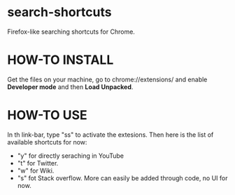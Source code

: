 # search-shortcuts
Firefox-like searching shortcuts for Chrome.
# HOW-TO INSTALL
Get the files on your machine, go to chrome://extensions/ and enable **Developer mode** and then **Load Unpacked**.
# HOW-TO USE
In th link-bar, type "ss" to activate the extesions. Then here is the list of available shortcuts for now:
* "y" for directly seraching in YouTube
* "t" for Twitter.
* "w" for Wiki.
* "s" fot Stack overflow.
More can easily be added through code, no UI for now.
